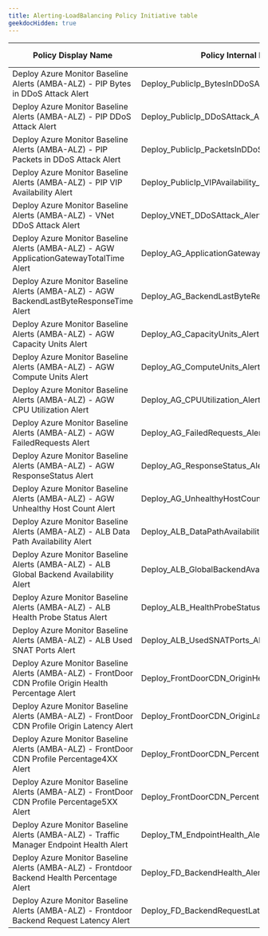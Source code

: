 ```yaml
---
title: Alerting-LoadBalancing Policy Initiative table
geekdocHidden: true
---
```


| Policy Display Name | Policy Internal Name | Policy Reference ID | Policy code (JSON) | Default policy effect |
| ------------------- | -------------------- |-------------------- | ------------------ | --------------------- |
| Deploy Azure Monitor Baseline Alerts (AMBA-ALZ) - PIP Bytes in DDoS Attack Alert | Deploy_PublicIp_BytesInDDoSAttack_Alert | ALZ_PIPBytesInDDoS | [Deploy-PIP-BytesInDDOSAttack-Alert.json](../../../../services/Network/publicIPAddresses/Deploy-PIP-BytesInDDOSAttack-Alert.json) | disabled |
| Deploy Azure Monitor Baseline Alerts (AMBA-ALZ) - PIP DDoS Attack Alert | Deploy_PublicIp_DDoSAttack_Alert | ALZ_PIPDDoSAttack | [Deploy-PIP-DDOSAttack-Alert.json](../../../../services/Network/publicIPAddresses/Deploy-PIP-DDOSAttack-Alert.json) | deployIfNotExists |
| Deploy Azure Monitor Baseline Alerts (AMBA-ALZ) - PIP Packets in DDoS Attack Alert | Deploy_PublicIp_PacketsInDDoSAttack_Alert | ALZ_PIPPacketsInDDoS | [Deploy-PIP-PacketsInDDOS-Alert.json](../../../../services/Network/publicIPAddresses/Deploy-PIP-PacketsInDDOS-Alert.json) | disabled |
| Deploy Azure Monitor Baseline Alerts (AMBA-ALZ) - PIP VIP Availability Alert | Deploy_PublicIp_VIPAvailability_Alert | ALZ_PIPVIPAvailability | [Deploy-PIP-VIPAvailability-Alert.json](../../../../services/Network/publicIPAddresses/Deploy-PIP-VIPAvailability-Alert.json) | deployIfNotExists |
| Deploy Azure Monitor Baseline Alerts (AMBA-ALZ) - VNet DDoS Attack Alert | Deploy_VNET_DDoSAttack_Alert | ALZ_VNETDDOSAttack | [Deploy-VNET-DDOSAttack-Alert.json](../../../../services/Network/virtualNetworks/Deploy-VNET-DDOSAttack-Alert.json) | deployIfNotExists |
| Deploy Azure Monitor Baseline Alerts (AMBA-ALZ) - AGW ApplicationGatewayTotalTime Alert | Deploy_AG_ApplicationGatewayTotalTime_Alert | ALZ_AGWTotalTime | [Deploy-AGW-ApplicationGatewayTotalTime-Alert.json](../../../../services/Network/applicationGateways/Deploy-AGW-ApplicationGatewayTotalTime-Alert.json) | deployIfNotExists |
| Deploy Azure Monitor Baseline Alerts (AMBA-ALZ) - AGW BackendLastByteResponseTime Alert | Deploy_AG_BackendLastByteResponseTime_Alert | ALZ_AGWBackendLastByteResponseTime | [Deploy-AGW-BackendLastByteResponseTime-Alert.json](../../../../services/Network/applicationGateways/Deploy-AGW-BackendLastByteResponseTime-Alert.json) | deployIfNotExists |
| Deploy Azure Monitor Baseline Alerts (AMBA-ALZ) - AGW Capacity Units Alert | Deploy_AG_CapacityUnits_Alert | ALZ_AGWCapacityUnits | [Deploy-AGW-CapacityUnits-Alert.json](../../../../services/Network/applicationGateways/Deploy-AGW-CapacityUnits-Alert.json) | deployIfNotExists |
| Deploy Azure Monitor Baseline Alerts (AMBA-ALZ) - AGW Compute Units Alert | Deploy_AG_ComputeUnits_Alert | ALZ_AGWComputeUnits | [Deploy-AGW-ComputeUnits-Alert.json](../../../../services/Network/applicationGateways/Deploy-AGW-ComputeUnits-Alert.json) | deployIfNotExists |
| Deploy Azure Monitor Baseline Alerts (AMBA-ALZ) - AGW CPU Utilization Alert | Deploy_AG_CPUUtilization_Alert | ALZ_AGWCPUUtilization | [Deploy-AGW-CPUUtil-Alert.json](../../../../services/Network/applicationGateways/Deploy-AGW-CPUUtil-Alert.json) | deployIfNotExists |
| Deploy Azure Monitor Baseline Alerts (AMBA-ALZ) - AGW FailedRequests Alert | Deploy_AG_FailedRequests_Alert | ALZ_AGWFailedRequests | [Deploy-AGW-FailedRequests-Alert.json](../../../../services/Network/applicationGateways/Deploy-AGW-FailedRequests-Alert.json) | deployIfNotExists |
| Deploy Azure Monitor Baseline Alerts (AMBA-ALZ) - AGW ResponseStatus Alert | Deploy_AG_ResponseStatus_Alert | ALZ_AGWResponseStatus | [Deploy-AGW-ResponseStatus-Alert.json](../../../../services/Network/applicationGateways/Deploy-AGW-ResponseStatus-Alert.json) | deployIfNotExists |
| Deploy Azure Monitor Baseline Alerts (AMBA-ALZ) - AGW Unhealthy Host Count Alert | Deploy_AG_UnhealthyHostCount_Alert | ALZ_AGWUnhealthyHostCount | [Deploy-AGW-UnhealthyHostCount-Alert.json](../../../../services/Network/applicationGateways/Deploy-AGW-UnhealthyHostCount-Alert.json) | deployIfNotExists |
| Deploy Azure Monitor Baseline Alerts (AMBA-ALZ) - ALB Data Path Availability Alert | Deploy_ALB_DataPathAvailability_Alert | ALZ_LBDataPathAvailability | [Deploy-LB-DatapathAvailability-Alert.json](../../../../services/Network/loadBalancers/Deploy-LB-DatapathAvailability-Alert.json) | deployIfNotExists |
| Deploy Azure Monitor Baseline Alerts (AMBA-ALZ) - ALB Global Backend Availability Alert | Deploy_ALB_GlobalBackendAvailability_Alert | ALZ_LBGlobalBackendAvailability | [Deploy-LB-GlobalBackendAvailability-Alert.json](../../../../services/Network/loadBalancers/Deploy-LB-GlobalBackendAvailability-Alert.json) | deployIfNotExists |
| Deploy Azure Monitor Baseline Alerts (AMBA-ALZ) - ALB Health Probe Status Alert | Deploy_ALB_HealthProbeStatus_Alert | ALZ_LBHealthProbeStatus | [Deploy-LB-HealthProbeStatus-Alert.json](../../../../services/Network/loadBalancers/Deploy-LB-HealthProbeStatus-Alert.json) | deployIfNotExists |
| Deploy Azure Monitor Baseline Alerts (AMBA-ALZ) - ALB Used SNAT Ports Alert | Deploy_ALB_UsedSNATPorts_Alert | ALZ_LBUsedSNATPorts | [Deploy-LB-UsedSNATPorts-Alert.json](../../../../services/Network/loadBalancers/Deploy-LB-UsedSNATPorts-Alert.json) | deployIfNotExists |
| Deploy Azure Monitor Baseline Alerts (AMBA-ALZ) - FrontDoor CDN Profile Origin Health Percentage Alert | Deploy_FrontDoorCDN_OriginHealthPercentage_Alert | ALZ_CDNPOriginHealthPercentage | [Deploy-CDNP-OriginHealthPercentage-Alert.json](../../../../services/Cdn/profiles/Deploy-CDNP-OriginHealthPercentage-Alert.json) | deployIfNotExists |
| Deploy Azure Monitor Baseline Alerts (AMBA-ALZ) - FrontDoor CDN Profile Origin Latency Alert | Deploy_FrontDoorCDN_OriginLatency_Alert | ALZ_CDNPOriginLatency | [Deploy-CDNP-OriginLatency-Alert.json](../../../../services/Cdn/profiles/Deploy-CDNP-OriginLatency-Alert.json) | disabled |
| Deploy Azure Monitor Baseline Alerts (AMBA-ALZ) - FrontDoor CDN Profile Percentage4XX Alert | Deploy_FrontDoorCDN_Percentage4XX_Alert | ALZ_CDNPPercentage4XX | [Deploy-CDNP-Percentage4XX-Alert.json](../../../../services/Cdn/profiles/Deploy-CDNP-Percentage4XX-Alert.json) | deployIfNotExists |
| Deploy Azure Monitor Baseline Alerts (AMBA-ALZ) - FrontDoor CDN Profile Percentage5XX Alert | Deploy_FrontDoorCDN_Percentage5XX_Alert | ALZ_CDNPPercentage5XX | [Deploy-CDNP-Percentage5XX-Alert.json](../../../../services/Cdn/profiles/Deploy-CDNP-Percentage5XX-Alert.json) | deployIfNotExists |
| Deploy Azure Monitor Baseline Alerts (AMBA-ALZ) - Traffic Manager Endpoint Health Alert | Deploy_TM_EndpointHealth_Alert | ALZ_TMEndpointHealth | [Deploy-TM-EndpointHealth-Alert.json](../../../../services/Network/trafficmanagerprofiles/Deploy-TM-EndpointHealth-Alert.json) | deployIfNotExists |
| Deploy Azure Monitor Baseline Alerts (AMBA-ALZ) - Frontdoor Backend Health Percentage Alert | Deploy_FD_BackendHealth_Alert | ALZ_FDBackendHealth | [Deploy-FD-BackendHealth-Alert.json](../../../../services/Network/frontDoors/Deploy-FD-BackendHealth-Alert.json) | disabled |
| Deploy Azure Monitor Baseline Alerts (AMBA-ALZ) - Frontdoor Backend Request Latency Alert | Deploy_FD_BackendRequestLatency_Alert | ALZ_FDBackendRequestLatency | [Deploy-FD-BackendRequestLatency-Alert.json](../../../../services/Network/frontDoors/Deploy-FD-BackendRequestLatency-Alert.json) | disabled |
